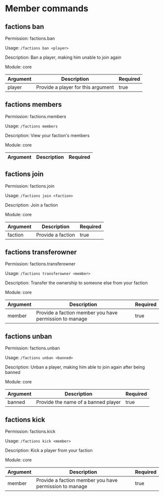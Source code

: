 # Member commands

## factions ban

Permission: factions.ban

Usage: `/factions ban <player>`

Description: Ban a player, making him unable to join again

Module: core

| Argument | Description | Required |
| --- | --- | --- |
| player | Provide a player for this argument | true |

## factions members

Permission: factions.members

Usage: `/factions members `

Description: View your faction's members

Module: core

| Argument | Description | Required |
| --- | --- | --- |

## factions join

Permission: factions.join

Usage: `/factions join <faction>`

Description: Join a faction

Module: core

| Argument | Description | Required |
| --- | --- | --- |
| faction | Provide a faction | true |

## factions transferowner

Permission: factions.transferowner

Usage: `/factions transferowner <member>`

Description: Transfer the ownership to someone else from your faction

Module: core

| Argument | Description | Required |
| --- | --- | --- |
| member | Provide a faction member you have permission to manage | true |

## factions unban

Permission: factions.unban

Usage: `/factions unban <banned>`

Description: Unban a player, making him able to join again after being banned

Module: core

| Argument | Description | Required |
| --- | --- | --- |
| banned | Provide the name of a banned player | true |

## factions kick

Permission: factions.kick

Usage: `/factions kick <member>`

Description: Kick a player from your faction

Module: core

| Argument | Description | Required |
| --- | --- | --- |
| member | Provide a faction member you have permission to manage | true |


